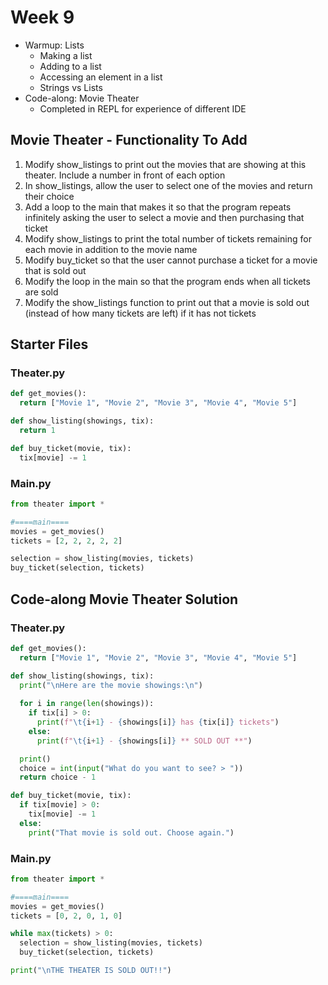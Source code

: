 # Week 9

- Warmup: Lists
  - Making a list
  - Adding to a list
  - Accessing an element in a list
  - Strings vs Lists
- Code-along: Movie Theater
  - Completed in REPL for experience of different IDE
 
## Movie Theater - Functionality To Add

1. Modify show_listings to print out the movies that are showing at this theater. Include a number in front of each option
1. In show_listings, allow the user to select one of the movies and return their choice
1. Add a loop to the main that makes it so that the program repeats infinitely asking the user to select a movie and then purchasing that ticket
1. Modify show_listings to print the total number of tickets remaining for each movie in addition to the movie name
1. Modify buy_ticket so that the user cannot purchase a ticket for a movie that is sold out
1. Modify the loop in the main so that the program ends when all tickets are sold
1. Modify the show_listings function to print out that a movie is sold out (instead of how many tickets are left) if it has not tickets


## Starter Files

### Theater.py
```py
def get_movies():
  return ["Movie 1", "Movie 2", "Movie 3", "Movie 4", "Movie 5"]

def show_listing(showings, tix):
  return 1

def buy_ticket(movie, tix):
  tix[movie] -= 1
```

### Main.py
```py
from theater import *

#====main====
movies = get_movies()
tickets = [2, 2, 2, 2, 2]

selection = show_listing(movies, tickets)
buy_ticket(selection, tickets)
```

## Code-along Movie Theater Solution

### Theater.py
```py
def get_movies():
  return ["Movie 1", "Movie 2", "Movie 3", "Movie 4", "Movie 5"]

def show_listing(showings, tix):
  print("\nHere are the movie showings:\n")
  
  for i in range(len(showings)):
    if tix[i] > 0:
      print(f"\t{i+1} - {showings[i]} has {tix[i]} tickets")
    else:
      print(f"\t{i+1} - {showings[i]} ** SOLD OUT **")

  print()
  choice = int(input("What do you want to see? > "))
  return choice - 1

def buy_ticket(movie, tix):
  if tix[movie] > 0:
    tix[movie] -= 1
  else:
    print("That movie is sold out. Choose again.")
```

### Main.py
```py
from theater import *

#====main====
movies = get_movies()
tickets = [0, 2, 0, 1, 0]

while max(tickets) > 0:
  selection = show_listing(movies, tickets)
  buy_ticket(selection, tickets)

print("\nTHE THEATER IS SOLD OUT!!")
```
